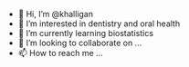 - 👋 Hi, I’m @khalligan
- 👀 I’m interested in dentistry and oral health
- 🌱 I’m currently learning biostatistics
- 💞️ I’m looking to collaborate on ...
- 📫 How to reach me ...

<!---
khalligan/khalligan is a ✨ special ✨ repository because its `README.md` (this file) appears on your GitHub profile.
You can click the Preview link to take a look at your changes.
--->
